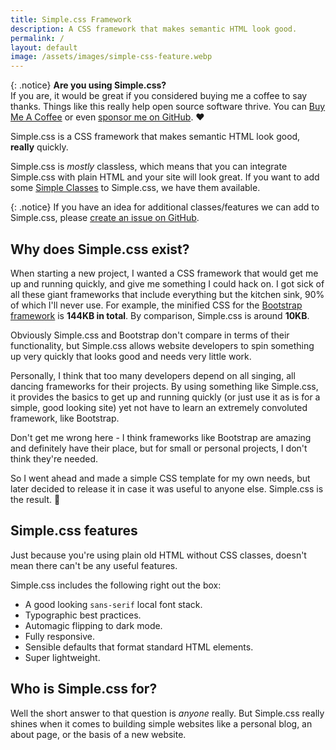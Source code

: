 ```yaml
---
title: Simple.css Framework
description: A CSS framework that makes semantic HTML look good.
permalink: /
layout: default
image: /assets/images/simple-css-feature.webp
---
```

{: .notice}
**Are you using Simple.css?**  
If you are, it would be great if you considered buying me a coffee to say thanks. Things like this really help open source software thrive. You can [Buy Me A Coffee](https://ko-fi.com/kevquirk) or even [sponsor me on GitHub](https://github.com/sponsors/kevquirk). ❤️

Simple.css is a CSS framework that makes semantic HTML look good, **really** quickly.

Simple.css is _mostly_ classless, which means that you can integrate Simple.css with plain HTML and your site will look great. If you want to add some [Simple Classes](https://simplecss.org/introducing-simple-classes/) to Simple.css, we have them available.

{: .notice}
If you have an idea for additional classes/features we can add to Simple.css, please [create an issue on GitHub](https://github.com/kevquirk/simple.css/issues).

## Why does Simple.css exist?

When starting a new project, I wanted a CSS framework that would get me up and running quickly, and give me something I could hack on. I got sick of all these giant frameworks that include everything but the kitchen sink, 90% of which I'll never use. For example, the minified CSS for the [Bootstrap framework](https://getbootstrap.com/) is **144KB in total**. By comparison, Simple.css is around **10KB**.

Obviously Simple.css and Bootstrap don't compare in terms of their functionality, but Simple.css allows website developers to spin something up very quickly that looks good and needs very little work.

Personally, I think that too many developers depend on all singing, all dancing frameworks for their projects. By using something like Simple.css, it provides the basics to get up and running quickly (or just use it as is for a simple, good looking site) yet not have to learn an extremely convoluted framework, like Bootstrap.

Don't get me wrong here - I think frameworks like Bootstrap are amazing and definitely have their place, but for small or personal projects, I don't think they're needed.

So I went ahead and made a simple CSS template for my own needs, but later decided to release it in case it was useful to anyone else. Simple.css is the result. 🙂

## Simple.css features

Just because you're using plain old HTML without CSS classes, doesn't mean there can't be any useful features.

Simple.css includes the following right out the box:

* A good looking `sans-serif` local font stack.
* Typographic best practices.
* Automagic flipping to dark mode.
* Fully responsive.
* Sensible defaults that format standard HTML elements.
* Super lightweight.

## Who is Simple.css for?

Well the short answer to that question is _anyone_ really. But Simple.css really shines when it comes to building simple websites like a personal blog, an about page, or the basis of a new website.
